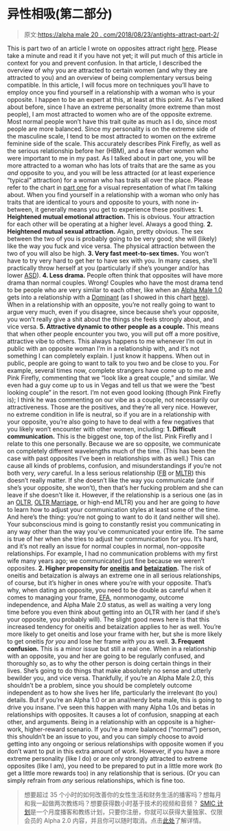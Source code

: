 # 异性相吸(第二部分)

> 原文:[https://alpha male 20 . com/2018/08/23/antights-attract-part-2/](https://alphamale20.com/2018/08/23/opposites-attract-part-2/)

This is part two of an article I wrote on opposites attract right [here](https://blackdragonblog.com/2017/05/01/do-opposites-attract/). Please take a minute and read it if you have not yet; it will put much of this article in context for you and prevent confusion. In that article, I described the overview of why you are attracted to certain women (and why they are attracted to you) and an overview of being complementary versus being compatible. In this article, I will focus more on techniques you’ll have to employ once you find yourself in a relationship with a woman who is your opposite.
I happen to be an expert at this, at least at this point. As I’ve talked about before, since I have an extreme personality (more extreme than most people), I am most attracted to women who are of the opposite extreme. Most normal people won’t have this trait quite as much as I do, since most people are more balanced.
Since my personality is on the extreme side of the masculine scale, I tend to be most attracted to women on the extreme feminine side of the scale. This accurately describes Pink Firefly, as well as the serious relationship before her (HBM), and a few other women who were important to me in my past.
As I talked about in part one, you will be more attracted to a woman who has lots of traits that are the same as you *and* opposite to you, and you will be less attracted (or at least experience “typical” attraction) for a woman who has traits all over the place. Please refer to the chart in [part one](https://blackdragonblog.com/2017/05/01/do-opposites-attract/) for a visual representation of what I’m talking about.
When you find yourself in a relationship with a woman who only has traits that are identical to yours and opposite to yours, with none in-between, it generally means you get to experience these positives:
**1\. Heightened mutual emotional attraction.** This is obvious. Your attraction for each other will be operating at a higher level. Always a good thing.
**2\. Heightened mutual sexual attraction.** Again, pretty obvious. The sex between the two of you is probably going to be very good; she will (likely) like the way you fuck and vice versa. The physical attraction between the two of you will also be high.
**3\. Very fast meet-to-sex times.** You won’t have to try very hard to get her to have sex with you. In many cases, she’ll practically throw herself at you (particularly if she’s younger and/or has lower [ASD](https://blackdragonblog.com/glossary/#ASD)).
**4\. Less drama.** People often think that opposites will have more drama than normal couples. Wrong! Couples who have the most drama tend to be people who are very similar to each other, like when an [Alpha Male 1.0](https://blackdragonblog.com/the-alpha-male-2-0/) gets into a relationship with a [Dominant](https://blackdragonblog.com/2012/07/29/the-three-types-of-women/) (as I showed in this chart [here](https://blackdragonblog.com/2016/06/16/chart-men-dating-different-types-women/)). When in a relationship with an opposite, you’re not really going to want to argue very much, even if you disagree, since because she’s your opposite, you won’t really give a shit about the things she feels strongly about, and vice versa.
**5\. Attractive dynamic to other people as a couple.** This means that when other people encounter you two, you will put off a more positive, attractive vibe to others. This always happens to me whenever I’m out in public with an opposite woman I’m in a relationship with, and it’s not something I can completely explain. I just know it happens. When out in public, people are going to want to talk to you two and be close to you. For example, several times now, complete strangers have come up to me and Pink Firefly, commenting that we “look like a great couple,” and similar. We even had a guy come up to us in Vegas and tell us that we were the “best looking couple” in the resort. I’m not even good looking (though Pink Firefly is); I think he was commenting on our vibe as a couple, not necessarily our attractiveness.
Those are the positives, and they’re all very nice. However, no extreme condition in life is neutral, so if you are in a relationship with your opposite, you’re also going to have to deal with a few negatives that you likely won’t encounter with other women, including:
**1\. Difficult communication.** This is the biggest one, top of the list. Pink Firefly and I relate to this one personally. Because we are so opposite, we communicate on completely different wavelengths much of the time. (This has been the case with past opposites I’ve been in relationships with as well.) This can cause all kinds of problems, confusion, and misunderstandings if you’re not both very, *very* careful.
In a less serious relationship ([FB](https://blackdragonblog.com/glossary/#FB) or [MLTR](https://blackdragonblog.com/glossary/#ML:TR)) this doesn’t really matter. If she doesn’t like the way you communicate (and if she’s your opposite, she won’t), then that’s her fucking problem and she can leave if she doesn’t like it. However, if the relationship is a serious one (as in an [OLTR](https://blackdragonblog.com/glossary/#OLTR), [OLTR Marriage](https://blackdragonblog.com/glossary/#OLTR_marriage), or high-end MLTR) you and her are going to *have* to learn how to adjust your communication styles at least some of the time. And here’s the thing: you’re not going to want to do it (and neither will she). Your subconscious mind is going to constantly resist you communicating in any way other than the way you’ve communicated your entire life. The same is true of her when she tries to adjust her communication for you. It’s hard, and it’s not really an issue for normal couples in normal, non-opposite relationships. For example, I had no communication problems with my first wife many years ago; we communicated just fine because we weren’t opposites.
**2\. Higher propensity for** [**oneitis**](https://blackdragonblog.com/glossary/#oneitis) **and** [**betaization**](https://blackdragonblog.com/glossary/#betaization)**.** The risk of oneitis and betaization is always an extreme one in all serious relationships, of course, but it’s higher in ones where you’re with your opposite. That’s why, when dating an opposite, you need to be double as careful when it comes to managing your frame, [EFA](https://blackdragonblog.com/glossary/#EFA), nonmonogamy, outcome independence, and Alpha Male 2.0 status, as well as waiting a very long time before you even think about getting into an OLTR with her (and if she’s your opposite, you probably will).
The slight good news here is that this increased tendency for oneitis and betaization applies to her as well. You’re more likely to get oneitis and lose your frame with her, but she is more likely to get oneitis *for you* and lose her frame *with you* as well.
**3\. Frequent confusion.** This is a minor issue but still a real one. When in a relationship with an opposite, you and her are going to be regularly confused, and thoroughly so, as to why the other person is doing certain things in their lives. She’s going to do things that make absolutely no sense and utterly bewilder you, and vice versa.
Thankfully, if you’re an Alpha Male 2.0, this shouldn’t be a problem, since you should be completely outcome independent as to how she lives her life, particularly the irrelevant (to you) details. But if you’re an Alpha 1.0 or an anal/nerdy beta male, this is going to drive you insane. I’ve seen this happen with many Alpha 1.0s and betas in relationships with opposites. It causes a lot of confusion, snapping at each other, and arguments.
Being in a relationship with an opposite is a higher-work, higher-reward scenario. If you’re a more balanced (“normal”) person, this shouldn’t be an issue to you, and you can simply choose to avoid getting into any ongoing or serious relationships with opposite women if you don’t want to put in this extra amount of work. However, if you have a more extreme personality (like I do) or are only strongly attracted to extreme opposites (like I am), you need to be prepared to put in a little more work (to get a little more rewards too) in any relationship that is serious. (Or you can simply refrain from *any* serious relationships, which is fine too.

> 想要超过 35 个小时的如何改善你的女性生活和财务生活的播客吗？想每月和我一起做两次教练吗？想要获得数小时基于技术的视频和音频？ [SMIC 计划](https://alphamale20.kartra.com/page/vIL17)是一个月度播客和教练计划，只要你注册，你就可以获得大量独家、仅限会员的 Alpha 2.0 内容，并且你可以随时取消。点击[此处](https://alphamale20.kartra.com/page/vIL17)了解详情。